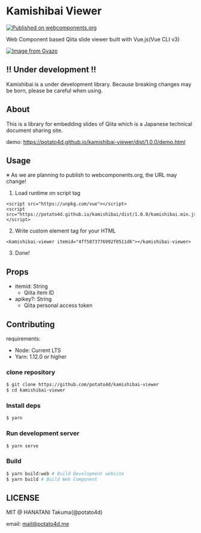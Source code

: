 # Kamishibai Viewer

[![Published on webcomponents.org](https://img.shields.io/badge/webcomponents.org-published-blue.svg)](https://www.webcomponents.org/element/potato4d/kamishibai-viewer)

Web Component based Qiita slide viewer built with Vue.js(Vue CLI v3)

[![Image from Gyazo](https://i.gyazo.com/447d26f36fd0d346464be0901ee51ddc.gif)](https://gyazo.com/447d26f36fd0d346464be0901ee51ddc)

<kamishibai-viewer itemid="4ff5873776992f0511d6"></kamishibai-viewer>

## !! Under development !!

Kamishibai is a under development library.
Because breaking changes may be born, please be careful when using.

## About

This is a library for embedding slides of Qiita which is a Japanese technical document sharing site.

demo: https://potato4d.github.io/kamishibai-viewer/dist/1.0.0/demo.html

## Usage

※ As we are planning to publish to webcomponents.org, the URL may change!

1. Load runtime on script tag

```
<script src="https://unpkg.com/vue"></script>
<script src="https://potato4d.github.io/kamishibai/dist/1.0.0/kamishibai.min.js"></script>
```

2. Write custom element tag for your HTML

```
<kamishibai-viewer itemid="4ff5873776992f0511d6"></kamishibai-viewer>
```

3. Done!

## Props
- itemid: String
  - Qiita item ID
- apikey?: String
  - Qiita personal access token

## Contributing

requirements:

- Node: Current LTS
- Yarn: 1.12.0 or higher

### clone repository

```bash
$ git clone https://github.com/potato4d/kamishibai-viewer
$ cd kamishibai-viewer
```

### Install deps

```bash
$ yarn
```

### Run development server

```bash
$ yarn serve
```

### Build

```bash
$ yarn build:web # Build Development website
$ yarn build # Build Web Component
```

## LICENSE

MIT @ HANATANI Takuma(@potato4d)

email: mail@potato4d.me
